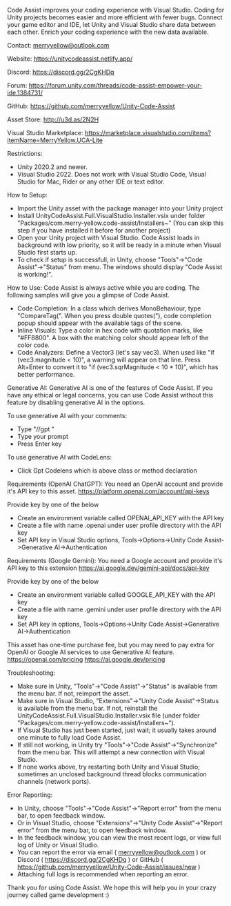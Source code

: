Code Assist improves your coding experience with Visual Studio. Coding for Unity projects becomes easier and more efficient with fewer bugs.
Connect your game editor and IDE, let Unity and Visual Studio share data between each other. Enrich your coding experience with the new data available.



Contact:
merryyellow@outlook.com

Website:
https://unitycodeassist.netlify.app/

Discord:
https://discord.gg/2CgKHDq

Forum:
https://forum.unity.com/threads/code-assist-empower-your-ide.1384731/

GitHub:
https://github.com/merryyellow/Unity-Code-Assist

Asset Store:
http://u3d.as/2N2H

Visual Studio Marketplace:
https://marketplace.visualstudio.com/items?itemName=MerryYellow.UCA-Lite



Restrictions:
* Unity 2020.2 and newer.
* Visual Studio 2022. Does not work with Visual Studio Code, Visual Studio for Mac, Rider or any other IDE or text editor.



How to Setup:
* Import the Unity asset with the package manager into your Unity project
* Install UnityCodeAssist.Full.VisualStudio.Installer.vsix under folder "Packages/com.merry-yellow.code-assist/Installers~" (You can skip this step if you have installed it before for another project)
* Open your Unity project with Visual Studio. Code Assist loads in background with low priority, so it will be ready in a minute when Visual Studio first starts up.
* To check if setup is successfull, in Unity, choose "Tools"->"Code Assist"->"Status" from menu. The windows should display "Code Assist is working!".



How to Use:
Code Assist is always active while you are coding. The following samples will give you a glimpse of Code Assist.
* Code Completion: In a class which derives MonoBehaviour, type "CompareTag(". When you press double quotes("), code completion popup should appear with the available tags of the scene.
* Inline Visuals: Type a color in hex code with quotation marks, like "#FF8800". A box with the matching color should appear left of the color code.
* Code Analyzers: Define a Vector3 (let's say vec3). When used like "if (vec3.magnitude < 10)", a warning will appear on that line. Press Alt+Enter to convert it to "if (vec3.sqrMagnitude < 10 * 10)", which has better performance.



Generative AI:
Generative AI is one of the features of Code Assist. If you have any ethical or legal concerns, you can use Code Assist without this feature by disabling generative AI in the options.

To use generative AI with your comments:
* Type "//gpt "
* Type your prompt
* Press Enter key

To use generative AI with CodeLens:
* Click Gpt Codelens which is above class or method declaration

Requirements (OpenAI ChatGPT): You need an OpenAI account and provide it's API key to this asset.
https://platform.openai.com/account/api-keys

Provide key by one of the below
* Create an environment variable called OPENAI_API_KEY with the API key
* Create a file with name .openai under user profile directory with the API key
* Set API key in Visual Studio options, Tools->Options->Unity Code Assist->Generative AI->Authentication

Requirements (Google Gemini): You need a Google account and provide it's API key to this extension
https://ai.google.dev/gemini-api/docs/api-key

Provide key by one of the below
* Create an environment variable called GOOGLE_API_KEY with the API key
* Create a file with name .gemini under user profile directory with the API key
* Set API key in options, Tools->Options->Unity Code Assist->Generative AI->Authentication

This asset has one-time purchase fee, but you may need to pay extra for OpenAI or Google AI services to use Generative AI feature.
https://openai.com/pricing
https://ai.google.dev/pricing



Troubleshooting:
* Make sure in Unity, "Tools"->"Code Assist"->"Status" is available from the menu bar. If not, reimport the asset.
* Make sure in Visual Studio, "Extensions"->"Unity Code Assist"->Status is available from the menu bar. If not, reinstall the UnityCodeAssist.Full.VisualStudio.Installer.vsix file (under folder "Packages/com.merry-yellow.code-assist/Installers~").
* If Visual Studio has just been started, just wait; it usually takes around one minute to fully load Code Assist.
* If still not working, in Unity try "Tools"->"Code Assist"->"Synchronize" from the menu bar. This will attempt a new connection with Visual Studio.
* If none works above, try restarting both Unity and Visual Studio; sometimes an unclosed background thread blocks communication channels (network ports).



Error Reporting:
* In Unity, choose "Tools"->"Code Assist"->"Report error" from the menu bar, to open feedback window.
* Or in Visual Studio, choose "Extensions"->"Unity Code Assist"->"Report error" from the menu bar, to open feedback window.
* In the feedback window, you can view the most recent logs, or view full log of Unity or Visual Studio.
* You can report the error via email ( merryyellow@outlook.com ) or Discord ( https://discord.gg/2CgKHDq ) or GitHub ( https://github.com/merryyellow/Unity-Code-Assist/issues/new )
* Attaching full logs is recommended when reporting an error.



Thank you for using Code Assist. We hope this will help you in your crazy journey called game development :)